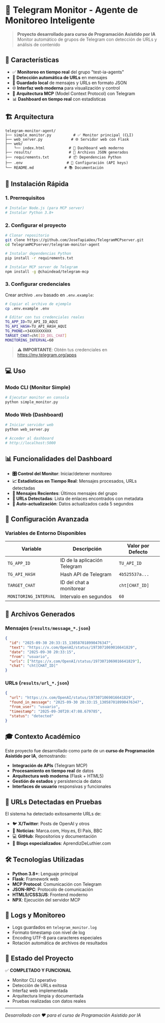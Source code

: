 # 🤖 Telegram Monitor - Agente de Monitoreo Inteligente

> **Proyecto desarrollado para curso de Programación Asistido por IA**  
> Monitor automático de grupos de Telegram con detección de URLs y análisis de contenido

## 🎯 Características

- ✅ **Monitoreo en tiempo real** del grupo "test-ia-agents"
- 🔗 **Detección automática de URLs** en mensajes
- 💾 **Guardado local** de mensajes y URLs en formato JSON
- 🌐 **Interfaz web moderna** para visualización y control
- 🚀 **Arquitectura MCP** (Model Context Protocol) con Telegram
- 📊 **Dashboard en tiempo real** con estadísticas

## 🏗️ Arquitectura

```
telegram-monitor-agent/
├── simple_monitor.py          # ✅ Monitor principal (CLI)
├── web_server.py             # 🌐 Servidor web con Flask  
├── web/
│   └── index.html           # 📱 Dashboard web moderno
├── results/                 # 💾 Archivos JSON generados
├── requirements.txt         # 📦 Dependencias Python
├── .env                    # 🔑 Configuración (API keys)
└── README.md              # 📚 Documentación
```

## 🚀 Instalación Rápida

### 1. Prerrequisitos
```bash
# Instalar Node.js (para MCP server)
# Instalar Python 3.8+
```

### 2. Configurar el proyecto
```bash
# Clonar repositorio
git clone https://github.com/JoseTapiaUex/TelegramMCPserver.git
cd TelegramMCPserver/telegram-monitor-agent

# Instalar dependencias Python
pip install -r requirements.txt

# Instalar MCP server de Telegram
npm install -g @chaindead/telegram-mcp
```

### 3. Configurar credenciales

Crear archivo `.env` basado en `.env.example`:
```bash
# Copiar el archivo de ejemplo
cp .env.example .env

# Editar con tus credenciales reales
TG_APP_ID=TU_API_ID_AQUI
TG_API_HASH=TU_API_HASH_AQUI
TG_PHONE=+34XXXXXXXXX
TARGET_CHAT=cht[ID_DEL_CHAT]
MONITORING_INTERVAL=60
```

> ⚠️ **IMPORTANTE**: Obtén tus credenciales en https://my.telegram.org/apps

## 💻 Uso

### Modo CLI (Monitor Simple)
```bash
# Ejecutar monitor en consola
python simple_monitor.py
```

### Modo Web (Dashboard)
```bash
# Iniciar servidor web
python web_server.py

# Acceder al dashboard
# http://localhost:5000
```

## 📊 Funcionalidades del Dashboard

- **🎛️ Control del Monitor**: Iniciar/detener monitoreo
- **📈 Estadísticas en Tiempo Real**: Mensajes procesados, URLs detectadas
- **💬 Mensajes Recientes**: Últimos mensajes del grupo
- **🔗 URLs Detectadas**: Lista de enlaces encontrados con metadata
- **🔄 Auto-actualización**: Datos actualizados cada 5 segundos

## 🔧 Configuración Avanzada

### Variables de Entorno Disponibles

| Variable | Descripción | Valor por Defecto |
|----------|-------------|-------------------|
| `TG_APP_ID` | ID de la aplicación Telegram | `TU_API_ID` |
| `TG_API_HASH` | Hash API de Telegram | `4b525537a...` |
| `TARGET_CHAT` | ID del chat a monitorear | `cht[CHAT_ID]` |
| `MONITORING_INTERVAL` | Intervalo en segundos | `60` |

## 📁 Archivos Generados

### Mensajes (`results/message_*.json`)
```json
{
  "id": "2025-09-30 20:33:15_130587018990476347",
  "text": "https://x.com/OpenAI/status/1973071069016641829",
  "date": "2025-09-30 20:33:15",
  "from": "usuario",
  "urls": ["https://x.com/OpenAI/status/1973071069016641829"],
  "chat": "cht[CHAT_ID]"
}
```

### URLs (`results/url_*.json`)
```json
{
  "url": "https://x.com/OpenAI/status/1973071069016641829",
  "found_in_message": "2025-09-30 20:33:15_130587018990476347",
  "from_user": "usuario",
  "timestamp": "2025-09-30T20:47:08.679785",
  "status": "detected"
}
```

## 🎓 Contexto Académico

Este proyecto fue desarrollado como parte de un **curso de Programación Asistido por IA**, demostrando:

- **Integración de APIs** (Telegram MCP)
- **Procesamiento en tiempo real** de datos
- **Arquitectura web moderna** (Flask + HTML5)
- **Gestión de estados** y persistencia de datos
- **Interfaces de usuario** responsivas y funcionales

## 🔗 URLs Detectadas en Pruebas

El sistema ha detectado exitosamente URLs de:
- 🐦 **X/Twitter**: Posts de OpenAI y otros
- 📰 **Noticias**: Marca.com, Hoy.es, El País, BBC
- 💻 **GitHub**: Repositorios y documentación
- 🎸 **Blogs especializados**: AprendizDeLuthier.com

## 🛠️ Tecnologías Utilizadas

- **Python 3.8+**: Lenguaje principal
- **Flask**: Framework web
- **MCP Protocol**: Comunicación con Telegram
- **JSON-RPC**: Protocolo de comunicación
- **HTML5/CSS3/JS**: Frontend moderno
- **NPX**: Ejecución del servidor MCP

## 📝 Logs y Monitoreo

- Logs guardados en `telegram_monitor.log`
- Formato timestamp con nivel de log
- Encoding UTF-8 para caracteres especiales
- Rotación automática de archivos de resultados

## 🎉 Estado del Proyecto

✅ **COMPLETADO Y FUNCIONAL**
- Monitor CLI operativo
- Detección de URLs exitosa  
- Interfaz web implementada
- Arquitectura limpia y documentada
- Pruebas realizadas con datos reales

---

*Desarrollado con ❤️ para el curso de Programación Asistido por IA*
